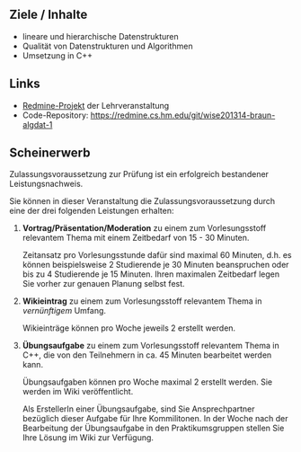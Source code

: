 ## Ziele / Inhalte

-	lineare und hierarchische Datenstrukturen
-	Qualität von Datenstrukturen und Algorithmen
-	Umsetzung in C++

## Links

-   [Redmine-Projekt](https://redmine.cs.hm.edu/projects/wise201314-braun-algdat-1) der Lehrveranstaltung
-   Code-Repository: <https://redmine.cs.hm.edu/git/wise201314-braun-algdat-1>

## Scheinerwerb

Zulassungsvoraussetzung zur Prüfung ist ein erfolgreich bestandener Leistungsnachweis.

Sie können in dieser Veranstaltung die Zulassungsvoraussetzung durch eine der drei folgenden Leistungen erhalten:

1.  **Vortrag/Präsentation/Moderation** zu einem zum Vorlesungsstoff relevantem Thema mit einem Zeitbedarf von 15 - 30 Minuten.

    Zeitansatz pro Vorlesungsstunde dafür sind maximal 60 Minuten, d.h.
    es können beispielsweise 2 Studierende je 30 Minuten beanspruchen oder bis zu 4 Studierende
    je 15 Minuten. Ihren maximalen Zeitbedarf legen Sie vorher zur genauen Planung selbst fest.

2.  **Wikieintrag** zu einem zum Vorlesungsstoff relevantem Thema in *vernünftigem* Umfang.

    Wikieinträge können pro Woche jeweils 2 erstellt werden.

3.  **Übungsaufgabe** zu einem zum Vorlesungsstoff relevantem Thema in C++, die von den Teilnehmern in ca. 45 Minuten bearbeitet werden kann.

    Übungsaufgaben können pro Woche maximal 2 erstellt werden. Sie werden im Wiki veröffentlicht.

    Als ErstellerIn einer Übungsaufgabe, sind Sie Ansprechpartner bezüglich dieser Aufgabe für Ihre Kommilitonen. In der Woche nach der Bearbeitung der Übungsaufgabe in den Praktikumsgruppen stellen Sie Ihre Lösung im Wiki zur Verfügung.

